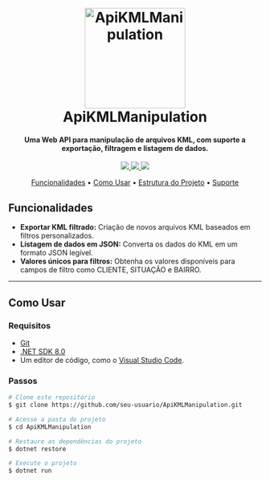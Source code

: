 <h1 align="center">
  <br>
  <a href="https://github.com/seu-usuario/ApiKMLManipulation"><img src="https://via.placeholder.com/200x200.png?text=KML+API" alt="ApiKMLManipulation" width="200"></a>
  <br>
  ApiKMLManipulation
  <br>
</h1>

<h4 align="center">Uma Web API para manipulação de arquivos KML, com suporte a exportação, filtragem e listagem de dados.</h4>

<p align="center">
  <a href="https://dotnet.microsoft.com/">
    <img src="https://img.shields.io/badge/.NET-8.0-blue.svg">
  </a>
  <a href="https://swagger.io/">
    <img src="https://img.shields.io/badge/Swagger-OpenAPI-yellow.svg">
  </a>
  <a href="https://github.com/coverlet-coverage/coverlet">
    <img src="https://img.shields.io/badge/Coverlet-Code--Coverage-brightgreen.svg">
  </a>
</p>

<p align="center">
  <a href="#key-features">Funcionalidades</a> •
  <a href="#how-to-use">Como Usar</a> •
  <a href="#project-structure">Estrutura do Projeto</a> •
  <a href="#support">Suporte</a>
</p>

## Funcionalidades

* **Exportar KML filtrado:** Criação de novos arquivos KML baseados em filtros personalizados.
* **Listagem de dados em JSON:** Converta os dados do KML em um formato JSON legível.
* **Valores únicos para filtros:** Obtenha os valores disponíveis para campos de filtro como CLIENTE, SITUAÇÃO e BAIRRO.

---

## Como Usar

### Requisitos

- [Git](https://git-scm.com)  
- [.NET SDK 8.0](https://dotnet.microsoft.com/download)  
- Um editor de código, como o [Visual Studio Code](https://code.visualstudio.com/).

### Passos

```bash
# Clone este repositório
$ git clone https://github.com/seu-usuario/ApiKMLManipulation.git

# Acesse a pasta do projeto
$ cd ApiKMLManipulation

# Restaure as dependências do projeto
$ dotnet restore

# Execute o projeto
$ dotnet run
